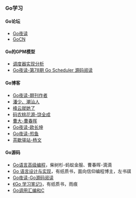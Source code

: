 ### Go学习

#### Go论坛
* [Go夜读](https://talkgo.org/latest)
* [GoCN](https://gocn.vip/topics)

#### Go的GPM模型
* [调度器实现分析](https://learn.gocn.vip/column/18/doc/67)
* [Go夜读-第78期 Go Scheduler 源码阅读](https://talkgo.org/t/topic/97)

#### Go博客
* [Go夜读-期刊作者](https://github.com/talkgo/night/)
* [潘少、潮汕人](https://strikefreedom.top/reading-list)
* [峰云就她了](http://xiaorui.cc/)
* [码农桃花源-饶全成](https://www.qcrao.com/)
* [曹大-曹春晖](https://xargin.com/readings/)
* [Go夜读-欧长坤](https://blog.changkun.de/)
* [Go夜读-煎鱼](https://eddycjy.com/posts/)
* [茶歇驿站-杨文](https://maiyang.me/)

#### Go源码
* [Go语言高级编程](https://book.douban.com/subject/34442131/)，柴树杉-蚂蚁金服、曹春晖-滴滴
* [Go 语言设计与实现](https://draveness.me/golang/)，有纸质书，面向信仰编程博主，左书祺
* [Go夜读-Go源码阅读](https://bytemode.github.io/reading/)
* [《Go 学习笔记》](https://github.com/qyuhen/book)，有纸质书，雨痕
* [Go调用汇编和C](https://docs.kilvn.com/go-internals/03.1.html)